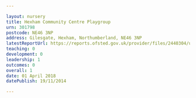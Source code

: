 ```yaml
---

layout: nursery
title: Hexham Community Centre Playgroup
urn: 301798
postcode: NE46 3NP
address: Gilesgate, Hexham, Northumberland, NE46 3NP
latestReportUrl: https://reports.ofsted.gov.uk/provider/files/2440304/urn/301798.pdf
teaching: 0
development: 0
leadership: 1
outcomes: 0
overall: 1
date: 01 April 2018 
datePublish: 19/11/2014

---
```

